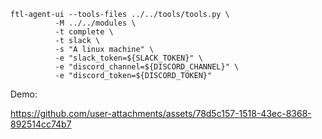 
```console
ftl-agent-ui --tools-files ../../tools/tools.py \
          -M ../../modules \
          -t complete \
          -t slack \
          -s "A linux machine" \
          -e "slack_token=${SLACK_TOKEN}" \
          -e "discord_channel=${DISCORD_CHANNEL}" \
          -e "discord_token=${DISCORD_TOKEN}"
```

Demo:


https://github.com/user-attachments/assets/78d5c157-1518-43ec-8368-892514cc74b7


